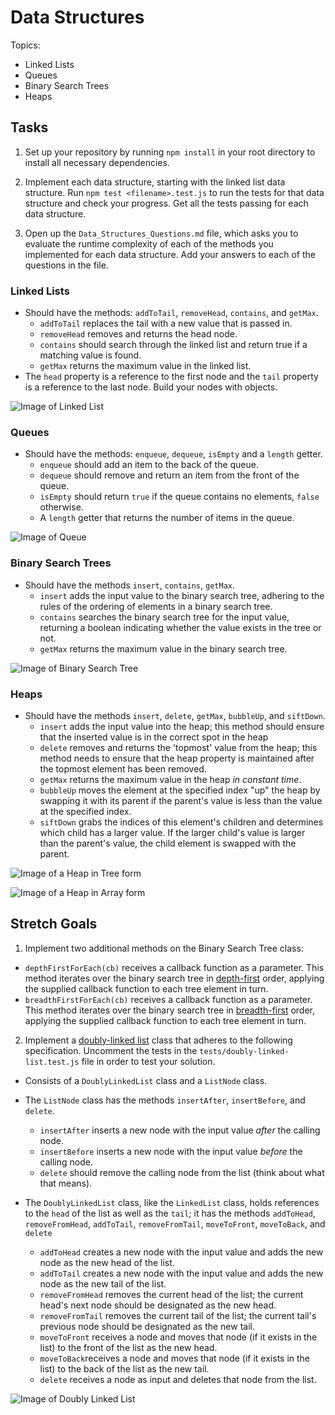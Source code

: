 # Data Structures 

Topics:

 * Linked Lists
 * Queues
 * Binary Search Trees
 * Heaps

## Tasks
1. Set up your repository by running `npm install` in your root directory to install all necessary dependencies.

2. Implement each data structure, starting with the linked list data structure. Run `npm test <filename>.test.js` to run the tests for that data structure and check your progress. Get all the tests passing for each data structure.

3. Open up the `Data_Structures_Questions.md` file, which asks you to evaluate the runtime complexity of each of the methods you implemented for each data structure. Add your answers to each of the questions in the file.

### Linked Lists
 * Should have the methods: `addToTail`, `removeHead`, `contains`, and `getMax`.
   * `addToTail` replaces the tail with a new value that is passed in.
   * `removeHead` removes and returns the head node.
   * `contains` should search through the linked list and return true if a matching value is found.
   * `getMax` returns the maximum value in the linked list. 
 * The `head` property is a reference to the first node and the `tail` property is a reference to the last node. Build your nodes with objects.
 
![Image of Linked List](https://upload.wikimedia.org/wikipedia/commons/thumb/6/6d/Singly-linked-list.svg/816px-Singly-linked-list.svg.png)

### Queues
 * Should have the methods: `enqueue`, `dequeue`, `isEmpty` and a `length` getter.
   * `enqueue` should add an item to the back of the queue.
   * `dequeue` should remove and return an item from the front of the queue.
   * `isEmpty` should return `true` if the queue contains no elements, `false` otherwise.
   * A `length` getter that returns the number of items in the queue.
 
![Image of Queue](https://upload.wikimedia.org/wikipedia/commons/thumb/5/52/Data_Queue.svg/600px-Data_Queue.svg.png)

### Binary Search Trees
* Should have the methods `insert`, `contains`, `getMax`.
  * `insert` adds the input value to the binary search tree, adhering to the rules of the ordering of elements in a binary search tree.
  * `contains` searches the binary search tree for the input value, returning a boolean indicating whether the value exists in the tree or not.
  * `getMax` returns the maximum value in the binary search tree.

![Image of Binary Search Tree](https://upload.wikimedia.org/wikipedia/commons/thumb/d/da/Binary_search_tree.svg/300px-Binary_search_tree.svg.png)

### Heaps
* Should have the methods `insert`, `delete`, `getMax`, `bubbleUp`, and `siftDown`.
  * `insert` adds the input value into the heap; this method should ensure that the inserted value is in the correct spot in the heap
  * `delete` removes and returns the 'topmost' value from the heap; this method needs to ensure that the heap property is maintained after the topmost element has been removed. 
  * `getMax` returns the maximum value in the heap _in constant time_.
  * `bubbleUp` moves the element at the specified index "up" the heap by swapping it with its parent if the parent's value is less than the value at the specified index.
  * `siftDown` grabs the indices of this element's children and determines which child has a larger value. If the larger child's value is larger than the parent's value, the child element is swapped with the parent.

![Image of a Heap in Tree form](https://upload.wikimedia.org/wikipedia/commons/thumb/3/38/Max-Heap.svg/501px-Max-Heap.svg.png)

![Image of a Heap in Array form](https://upload.wikimedia.org/wikipedia/commons/thumb/d/d2/Heap-as-array.svg/603px-Heap-as-array.svg.png)

## Stretch Goals
1. Implement two additional methods on the Binary Search Tree class:

  * `depthFirstForEach(cb)` receives a callback function as a parameter. This method iterates over the binary search tree in [depth-first](https://en.wikipedia.org/wiki/Depth-first_search) order, applying the supplied callback function to each tree element in turn. 
  * `breadthFirstForEach(cb)` receives a callback function as a parameter. This method iterates over the binary search tree in [breadth-first](https://en.wikipedia.org/wiki/Breadth-first_search) order, applying the supplied callback function to each tree element in turn.

2. Implement a [doubly-linked list](https://en.wikipedia.org/wiki/Doubly_linked_list) class that adheres to the following specification. Uncomment the tests in the `tests/doubly-linked-list.test.js` file in order to test your solution.

  * Consists of a `DoublyLinkedList` class and a `ListNode` class.
  * The `ListNode` class has the methods `insertAfter`, `insertBefore`, and `delete`.
    * `insertAfter` inserts a new node with the input value _after_  the calling node.
    * `insertBefore` inserts a new node with the input value _before_ the calling node.
    * `delete` should remove the calling node from the list (think about what that means).

  * The `DoublyLinkedList` class, like the `LinkedList` class, holds references to the `head` of the list as well as the `tail`; it has the methods `addToHead`, `removeFromHead`, `addToTail`, `removeFromTail`, `moveToFront`, `moveToBack`, and `delete`
    * `addToHead` creates a new node with the input value and adds the new node as the new head of the list.
    * `addToTail` creates a new node with the input value and adds the new node as the new tail of the list.
    * `removeFromHead` removes the current head of the list; the current head's next node should be designated as the new head.
    * `removeFromTail` removes the current tail of the list; the current tail's previous node should be designated as the new tail.
    * `moveToFront` receives a node and moves that node (if it exists in the list) to the front of the list as the new head.
    * `moveToBack`receives a node and moves that node (if it exists in the list) to the back of the list as the new tail.
    * `delete` receives a node as input and deletes that node from the list.

![Image of Doubly Linked List](https://upload.wikimedia.org/wikipedia/commons/thumb/5/5e/Doubly-linked-list.svg/610px-Doubly-linked-list.svg.png)